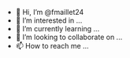 - 👋 Hi, I’m @fmaillet24
- 👀 I’m interested in ...
- 🌱 I’m currently learning ...
- 💞️ I’m looking to collaborate on ...
- 📫 How to reach me ...

<!---
fmaillet24/fmaillet24 is a ✨ special ✨ repository because its `README.md` (this file) appears on your GitHub profile.
You can click the Preview link to take a look at your changes.
--->
<script src="https://gist.github.com/fmaillet24/8e26a446844cf637192fbfa13821b0f2.js"></script>
